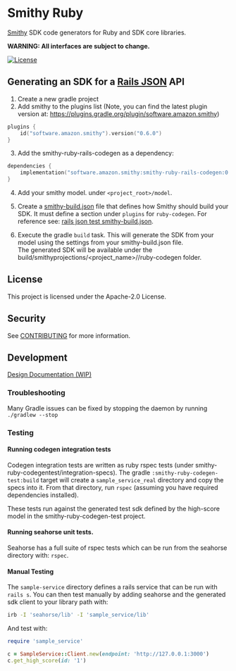 # Smithy Ruby

[Smithy](https://awslabs.github.io/smithy/) SDK code generators for Ruby and
SDK core libraries.

**WARNING: All interfaces are subject to change.**

[![License][apache-badge]][apache-url]

[apache-badge]: https://img.shields.io/badge/License-Apache%202.0-blue.svg
[apache-url]: LICENSE

## Generating an SDK for a [Rails JSON](https://github.com/awslabs/smithy-ruby/wiki/Rails-JSON-Protocol) API
1. Create a new gradle project
2. Add smithy to the plugins list (Note, you can find the latest plugin version at: https://plugins.gradle.org/plugin/software.amazon.smithy)
```kotlin
plugins {
    id("software.amazon.smithy").version("0.6.0")
}
```
3. Add the smithy-ruby-rails-codegen as a dependency:
```kotlin
dependencies {
    implementation("software.amazon.smithy:smithy-ruby-rails-codegen:0.1.0")
}
```
4. Add your smithy model. under `<project_root>/model`.
5. Create a [smithy-build.json](https://awslabs.github.io/smithy/1.0/guides/building-models/build-config.html) file
   that defines how Smithy should build your SDK. It must define a section under `plugins` for `ruby-codegen`. For
   reference see: [rails json test smithy-build.json](https://github.com/awslabs/smithy-ruby/blob/main/codegen/smithy-ruby-rails-codegen-test/smithy-build.json).

6. Execute the gradle `build` task.
   This will generate the SDK from your model using the settings from your
   smithy-build.json file.  
   The generated SDK will be available under the build/smithyprojections/<project_name>/<service-name>/ruby-codegen folder.

## License

This project is licensed under the Apache-2.0 License.

## Security

See [CONTRIBUTING](CONTRIBUTING.md#security-issue-notifications) for more information.

## Development

[Design Documentation (WIP)](https://github.com/awslabs/smithy-ruby/wiki)

### Troubleshooting

Many Gradle issues can be fixed by stopping the daemon by running `./gradlew --stop`

### Testing

#### Running codegen integration tests
Codegen integration tests are written as ruby rspec tests (under smithy-ruby-codegentest/integration-specs).  The gradle `:smithy-ruby-codegen-test:build` target will create a `sample_service_real` directory and copy the specs into it.  From that directory, run `rspec` (assuming you have required dependencies installed).

These tests run against the generated test sdk defined by the high-score model in the smithy-ruby-codegen-test project.

#### Running seahorse unit tests.
Seahorse has a full suite of rspec tests which can be run from the seahorse directory with: `rspec`.

#### Manual Testing
The `sample-service` directory defines a rails service that can be run with `rails s`.  You can then test manually by adding seahorse and the generated sdk client to your library path with:
```sh
irb -I 'seahorse/lib' -I 'sample_service/lib'
```

And test with:
```Ruby
require 'sample_service'

c = SampleService::Client.new(endpoint: 'http://127.0.0.1:3000')
c.get_high_score(id: '1')
```
